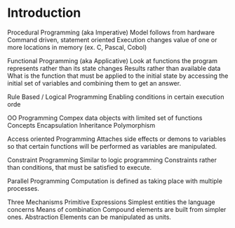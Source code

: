 # Introduction

Procedural Programming (aka Imperative)
	Model follows from hardware
	Command driven, statement oriented
	Execution changes value of one or more locations in memory
	(ex. C, Pascal, Cobol)

Functional Programming (aka Applicative)
	Look at functions the program represents rather than its state changes
	Results rather than available data
	What is the function that must be applied to the initial state by accessing the initial set of variables and combining them to get an answer.

Rule Based / Logical Programming
	Enabling conditions in certain execution orde

OO Programming
	Compex data objects with limited set of functions
	Concepts
		Encapsulation
		Inheritance
		Polymorphism

Access oriented Programming
	Attaches side effects or demons to variables so that certain functions will be performed as variables are manipulated. 

Constraint Programming
	Similar to logic programming
	Constraints rather than conditions, that must be satisfied to execute.

Parallel Programming
	Computation is defined as taking place with multiple processes.

Three Mechanisms
	Primitive Expressions
		Simplest entities the language concerns
	Means of combination
		Compound elements are built from simpler ones.
	Abstraction
		Elements can be manipulated as units.
